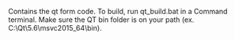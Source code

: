 Contains the qt form code. To build, run qt_build.bat in a Command terminal. Make sure the QT bin folder is on your path (ex. C:\Qt\5.6\msvc2015_64\bin).